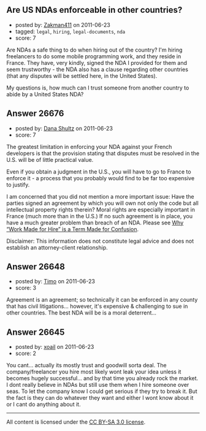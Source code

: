 ## Are US NDAs enforceable in other countries?

- posted by: [Zakman411](https://stackexchange.com/users/-1/11166-zakman411) on 2011-06-23
- tagged: `legal`, `hiring`, `legal-documents`, `nda`
- score: 7

Are NDAs a safe thing to do when hiring out of the country? I'm hiring freelancers to do some mobile programming work, and they reside in France. They have, very kindly, signed the NDA I provided for them and seem trustworthy - the NDA also has a clause regarding other countries (that any disputes will be settled here, in the United States). 

My questions is, how much can I trust someone from another country to abide by a United States NDA? 


## Answer 26676

- posted by: [Dana Shultz](https://stackexchange.com/users/-1/1841-dana-shultz) on 2011-06-23
- score: 7

<p>The greatest limitation in enforcing your NDA against your French developers is that the provision stating that disputes must be resolved in the U.S. will be of little practical value.</p>

<p>Even if you obtain a judgment in the U.S., you will have to go to France to enforce it - a process that you probably would find to be far too expensive to justify.</p>

<p>I am concerned that you did not mention a more important issue: Have the parties signed an agreement by which you will own not only the code but all intellectual property rights therein? Moral rights are especially important in France (much more than in the U.S.) If no such agreement is in place, you have a much greater problem than breach of an NDA. Please see <a href="http://danashultz.com/blog/2009/05/26/why-%E2%80%9Cwork-made-for-hire%E2%80%9D-is-a-term-made-for-confusion/" rel="nofollow">Why “Work Made for Hire” is a Term Made for Confusion</a>.</p>

<p>Disclaimer: This information does not constitute legal advice and does not establish an attorney-client relationship.</p>



## Answer 26648

- posted by: [Timo](https://stackexchange.com/users/-1/11309-timo) on 2011-06-23
- score: 3

Agreement is an agreement; so technically it can be enforced in any county that has civil litigations... however, it's expensive & challenging to sue in other countries.  The best NDA will be is a moral deterrent...


## Answer 26645

- posted by: [xoail](https://stackexchange.com/users/-1/10811-xoail) on 2011-06-23
- score: 2

You cant... actually its mostly trust and goodwill sorta deal. The company/freelancer you hire most likely wont leak your idea unless it becomes hugely successful... and by that time you already rock the market. I dont really believe in NDAs but still use them when I hire someone over seas. To let the company know I could get serious if they try to break it. But the fact is they can do whatever they want and either I wont know about it or I cant do anything about it. 



---

All content is licensed under the [CC BY-SA 3.0 license](https://creativecommons.org/licenses/by-sa/3.0/).
